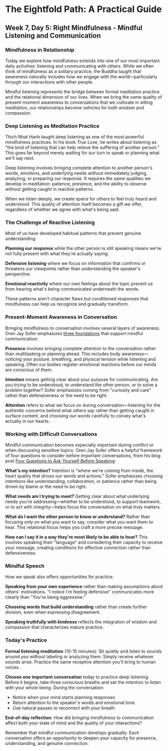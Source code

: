 # The Eightfold Path: A Practical Guide
## Week 7, Day 5: Right Mindfulness - Mindful Listening and Communication

### Mindfulness in Relationship

Today we explore how mindfulness extends into one of our most important daily activities: listening and communicating with others. While we often think of mindfulness as a solitary practice, the Buddha taught that awareness naturally includes how we engage with the world—particularly through our interactions with other people.

Mindful listening represents the bridge between formal meditation practice and the relational dimension of our lives. When we bring the same quality of present-moment awareness to conversations that we cultivate in sitting meditation, our relationships become vehicles for both wisdom and compassion.

### Deep Listening as Meditation Practice

Thich Nhat Hanh taught deep listening as one of the most powerful mindfulness practices. In his book *True Love*, he writes about listening as "the kind of listening that can help relieve the suffering of another person." This goes far beyond merely waiting for our turn to speak or planning what we'll say next.

Deep listening involves bringing complete attention to another person's words, emotions, and underlying needs without immediately judging, analyzing, or preparing our response. It requires the same qualities we develop in meditation: patience, presence, and the ability to observe without getting caught in reactive patterns.

When we listen deeply, we create space for others to feel truly heard and understood. This quality of attention itself becomes a gift we offer, regardless of whether we agree with what's being said.

### The Challenge of Reactive Listening

Most of us have developed habitual patterns that prevent genuine understanding:

**Planning our response** while the other person is still speaking means we're not fully present with what they're actually saying.

**Defensive listening** where we focus on information that confirms or threatens our viewpoints rather than understanding the speaker's perspective.

**Emotional reactivity** where our own feelings about the topic prevent us from hearing what's being communicated underneath the words.

These patterns aren't character flaws but conditioned responses that mindfulness can help us recognize and gradually transform.

### Present-Moment Awareness in Conversation

Bringing mindfulness to conversation involves several layers of awareness. Oren Jay Sofer emphasizes [three foundations](https://www.meditatehappier.com/meditationblog/three-tools-for-more-effective-communication) that support mindful communication:

**Presence** involves bringing complete attention to the conversation rather than multitasking or planning ahead. This includes body awareness—noticing your posture, breathing, and physical tension while listening and speaking. Often our bodies register emotional reactions before our minds are conscious of them.

**Intention** means getting clear about your purpose for communicating. Are you trying to be understood, to understand the other person, or to solve a problem together? Sofer emphasizes coming from "curiosity and care" rather than defensiveness or the need to be right.

**Attention** refers to what we focus on during conversation—listening for the authentic concerns behind what others say rather than getting caught in surface content, and choosing our words carefully to convey what's actually in our hearts.

### Working with Difficult Conversations

Mindful communication becomes especially important during conflict or when discussing sensitive topics. Oren Jay Sofer offers a helpful framework of four questions to consider before important conversations, from his blog post [Four Questions to Ask Yourself Before Speaking](https://www.orenjaysofer.com/blog/four-questions):

**What's my intention?** Intention is "where we're coming from inside, the heart quality that drives our words and actions." Sofer emphasizes choosing intentions like understanding, collaboration, or patience rather than being driven by blame or the need to be right.

**What needs am I trying to meet?** Getting clear about what underlying needs you're addressing—whether to be understood, to support teamwork, or to act with integrity—helps focus the conversation on what truly matters.

**What do I want the other person to know or understand?** Rather than focusing only on what you want to say, consider what you want them to hear. This relational focus helps you craft a more precise message.

**How can I say it in a way they're most likely to be able to hear?** This involves speaking their "language" and considering their capacity to receive your message, creating conditions for effective connection rather than defensiveness.

### Mindful Speech

How we speak also offers opportunities for practice:

**Speaking from your own experience** rather than making assumptions about others' motivations. "I notice I'm feeling defensive" communicates more clearly than "You're being aggressive."

**Choosing words that build understanding** rather than create further division, even when expressing disagreement.

**Speaking truthfully with kindness** reflects the integration of wisdom and compassion that characterizes mature practice.

### Today's Practice

**Formal listening meditation** (10-15 minutes): Sit quietly and listen to sounds around you without labeling or analyzing them. Simply receive whatever sounds arise. Practice the same receptive attention you'll bring to human voices.

**Choose one important conversation** today to practice deep listening. Before it begins, take three conscious breaths and set the intention to listen with your whole being. During the conversation:
- Notice when your mind starts planning responses
- Return attention to the speaker's words and emotional tone
- Use natural pauses to reconnect with your breath

**End-of-day reflection**: How did bringing mindfulness to communication affect both your state of mind and the quality of your interactions?

Remember that mindful communication develops gradually. Each conversation offers an opportunity to deepen your capacity for presence, understanding, and genuine connection.
